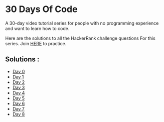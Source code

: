 # 30 Days Of Code

A 30-day video tutorial series for people with no programming experience and want to learn how to code.

Here are the solutions to all the HackerRank challenge questions For this series. Join [HERE](http://hr.gs/fdeeee) to practice.

## Solutions :

* [Day 0](https://github.com/Shivang-Bhandari/30-Days-of-Code/blob/master/Day0.py)
* [Day 1](https://github.com/Shivang-Bhandari/30-Days-of-Code/blob/master/Day1.py)
* [Day 2](https://github.com/Shivang-Bhandari/30-Days-of-Code/blob/master/Day2.py)
* [Day 3](https://github.com/Shivang-Bhandari/30-Days-of-Code/blob/master/Day3.py)
* [Day 4](https://github.com/Shivang-Bhandari/30-Days-of-Code/blob/master/Day4.py)
* [Day 5](https://github.com/Shivang-Bhandari/30-Days-of-Code/blob/master/Day5.py)
* [Day 6](https://github.com/Shivang-Bhandari/30-Days-of-Code/blob/master/Day6.py)
* [Day 7](https://github.com/Shivang-Bhandari/30-Days-of-Code/blob/master/Day7.py)
* [Day 8](https://github.com/Shivang-Bhandari/30-Days-of-Code/blob/master/Day8.py)
